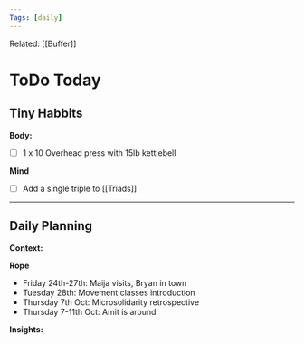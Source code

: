 ```yaml
---
Tags: [daily]
---
```

Related: [[Buffer]]
# ToDo Today

## Tiny Habbits
**Body:**
- [ ] 1 x 10 Overhead press with 15lb kettlebell

**Mind**
- [ ] Add a single triple to [[Triads]]

---

## Daily Planning

**Context:**


**Rope**
- Friday 24th-27th: Maija visits, Bryan in town
- Tuesday 28th: Movement classes introduction
- Thursday 7th Oct: Microsolidarity retrospective
- Thursday 7-11th Oct: Amit is around

**Insights:**